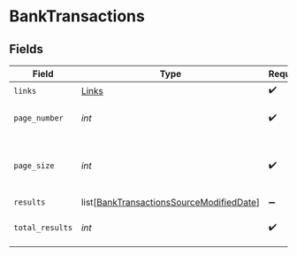 # BankTransactions


## Fields

| Field                                                                                                 | Type                                                                                                  | Required                                                                                              | Description                                                                                           |
| ----------------------------------------------------------------------------------------------------- | ----------------------------------------------------------------------------------------------------- | ----------------------------------------------------------------------------------------------------- | ----------------------------------------------------------------------------------------------------- |
| `links`                                                                                               | [Links](../../models/shared/links.md)                                                                 | :heavy_check_mark:                                                                                    | N/A                                                                                                   |
| `page_number`                                                                                         | *int*                                                                                                 | :heavy_check_mark:                                                                                    | Current page number.                                                                                  |
| `page_size`                                                                                           | *int*                                                                                                 | :heavy_check_mark:                                                                                    | Number of items to return in results array.                                                           |
| `results`                                                                                             | list[[BankTransactionsSourceModifiedDate](../../models/shared/banktransactionssourcemodifieddate.md)] | :heavy_minus_sign:                                                                                    | N/A                                                                                                   |
| `total_results`                                                                                       | *int*                                                                                                 | :heavy_check_mark:                                                                                    | Total number of items.                                                                                |
